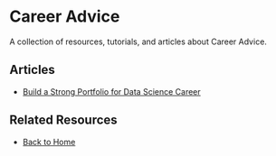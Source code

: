 # Career Advice

A collection of resources, tutorials, and articles about Career Advice.

## Articles

- [Build a Strong Portfolio for Data Science Career](https://www.kdnuggets.com/build-strong-portfolio-data-science-career)

## Related Resources
- [Back to Home](/)
